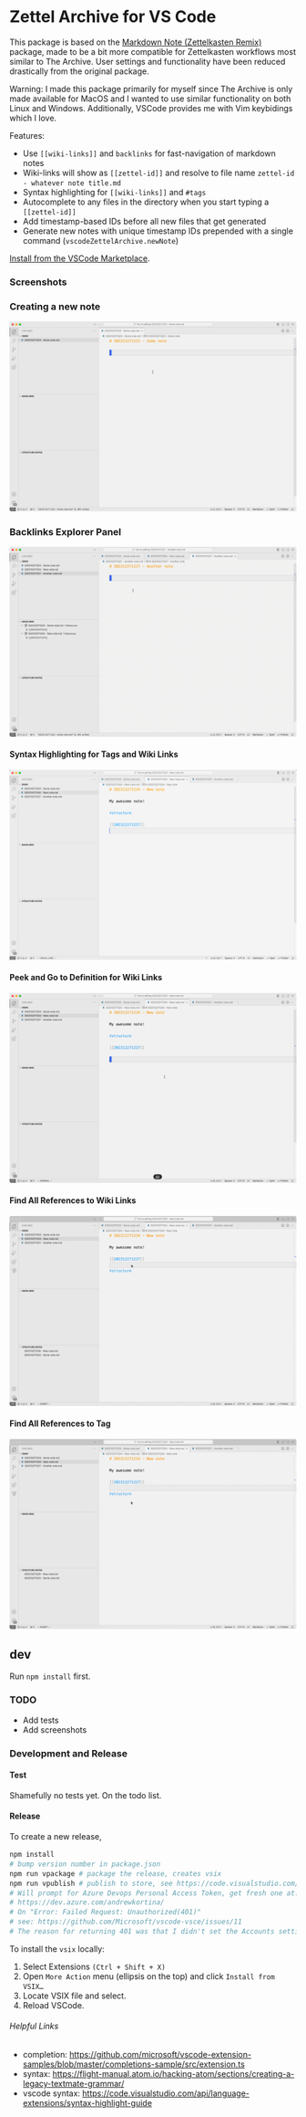 # Zettel Archive for VS Code

This package is based on the [Markdown Note (Zettelkasten Remix)](https://marketplace.visualstudio.com/items?itemName=maxedmands.vscode-zettel-markdown-notes) package, made to be a bit more compatible for Zettelkasten workflows most similar to The Archive. User settings and functionality have been reduced drastically from the original package.

Warning: I made this package primarily for myself since The Archive is only made available for MacOS and I wanted to use similar functionality on both Linux and Windows. Additionally, VSCode provides me with Vim keybidings which I love.

Features:

- Use `[[wiki-links]]` and `backlinks` for fast-navigation of markdown notes
- Wiki-links will show as `[[zettel-id]]` and resolve to file name `zettel-id - whatever note title.md`
- Syntax highlighting for `[[wiki-links]]` and `#tags`
- Autocomplete to any files in the directory when you start typing a `[[zettel-id]]`
- Add timestamp-based IDs before all new files that get generated
- Generate new notes with unique timestamp IDs prepended with a single command (`vscodeZettelArchive.newNote`)

[Install from the VSCode Marketplace](https://marketplace.visualstudio.com/items?itemName=bobbywlindsey.vscode-zettel-archive).

### Screenshots

### Creating a new note

![new-note](demo/new-note.gif)

### Backlinks Explorer Panel

![backlinks](demo/backlinks.gif)

#### Syntax Highlighting for Tags and Wiki Links

![syntax-highlighting](demo/syntax-highlighting.png)

#### Peek and Go to Definition for Wiki Links

![peek-and-go-to-definition](demo/peek-and-go-to-definition.gif)

#### Find All References to Wiki Links

![find-all-references-wiki-link](demo/find-all-references-wiki-link.gif)

#### Find All References to Tag

![find-all-references-tag](demo/find-all-references-tag.gif)

## dev

Run `npm install` first.

### TODO

- Add tests
- Add screenshots

### Development and Release

#### Test

Shamefully no tests yet. On the todo list.

#### Release

To create a new release,

```sh
npm install
# bump version number in package.json
npm run vpackage # package the release, creates vsix
npm run vpublish # publish to store, see https://code.visualstudio.com/api/working-with-extensions/publishing-extension
# Will prompt for Azure Devops Personal Access Token, get fresh one at:
# https://dev.azure.com/andrewkortina/
# On "Error: Failed Request: Unauthorized(401)"
# see: https://github.com/Microsoft/vscode-vsce/issues/11
# The reason for returning 401 was that I didn't set the Accounts setting to all accessible accounts.
```

To install the `vsix` locally:

1. Select Extensions `(Ctrl + Shift + X)`
2. Open `More Action` menu (ellipsis on the top) and click `Install from VSIX…`
3. Locate VSIX file and select.
4. Reload VSCode.

###### Helpful Links

- completion: https://github.com/microsoft/vscode-extension-samples/blob/master/completions-sample/src/extension.ts
- syntax: https://flight-manual.atom.io/hacking-atom/sections/creating-a-legacy-textmate-grammar/
- vscode syntax: https://code.visualstudio.com/api/language-extensions/syntax-highlight-guide
